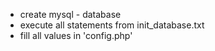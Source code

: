 - create mysql - database
- execute all statements from init_database.txt
- fill all values in 'config.php'

